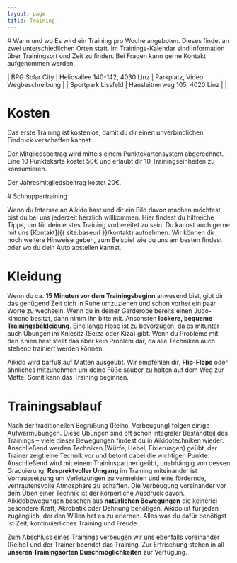 ```yaml
---
layout: page
title: Training
---
```


<div class="container block" markdown="1">
<div class="row">
<div class="col" markdown="1">
# Wann und wo
Es wird ein Training pro Woche angeboten. Dieses findet an zwei unterschiedlichen Orten statt. Im Trainings-Kalendar sind Information über Trainingsort und Zeit zu finden. Bei Fragen kann gerne Kontakt aufgenommen werden.

| BRG Solar City | Heliosallee 140-142, 4030 Linz | Parkplatz, Video Wegbeschreibung |
| Sportpark Lissfeld | Hausleitnerweg 105, 4020 Linz | |

# Kosten
Das erste Training ist kostenlos, damit du dir einen unverbindlichen Eindruck verschaffen kannst.

Der Mitgliedsbeitrag wird mittels einem Punktekartensystem abgerechnet. Eine 10 Punktekarte kostet 50€ und erlaubt dir 10 Trainingseinheiten zu konsumieren.

Der Jahresmitgliedsbeitrag kostet 20€.
</div>
</div>
<div class="row" id="erstesTraining">
<div class="col" markdown="1">
# Schnuppertraining

Wenn du Intersse an Aikido hast und dir ein Bild davon machen möchtest, bist du bei uns jederzeit herzlich willkommen. Hier findest du hilfreiche Tipps, um für dein erstes Training vorbereitet zu sein. Du kannst auch gerne mit uns [Kontakt]({{ site.baseurl }}/kontakt) aufnehmen. Wir können dir noch weitere Hinweise geben, zum Beispiel wie du uns am besten findest oder wo du dein Auto abstellen kannst.

# Kleidung

Wenn du ca. **15 Minuten vor dem Trainingsbeginn** anwesend bist, gibt dir das genügend Zeit dich in Ruhe umzuziehen und schon vorher ein paar Worte zu wechseln. Wenn du in deiner Garderobe bereits einen Judo-kimono besitzt, dann nimm ihn bitte mit. Ansonsten **lockere, bequeme Trainingsbekleidung**. Eine lange Hose ist zu bevorzugen, da es mitunter auch Übungen im Kniesitz (Seiza oder Kiza) gibt. Wenn du Probleme mit den Knien hast stellt das aber kein Problem dar, da alle Techniken auch stehend trainiert werden können.

Aikido wird barfuß auf Matten ausgeübt. Wir empfehlen dir, **Flip-Flops** oder ähnliches mitzunehmen um deine Füße sauber zu halten auf dem Weg zur Matte. Somit kann das Training beginnen.

# Trainingsablauf

Nach der traditionellen Begrüßung (Reiho, Verbeugung) folgen einige Aufwärmübungen. Diese Übungen sind oft schon integraler Bestandteil des Trainings – viele dieser Bewegungen findest du in Aikidotechniken wieder. Anschließend werden Techniken (Würfe, Hebel, Fixierungen) geübt. der Trainer zeigt eine Technik vor und betont dabei die wichtigen Punkte. Anschließend wird mit einem Traininspartner geübt, unabhängig von dessen Graduierung. **Resprektvoller Umgang** im Training miteinander ist Vorraussetzung um Verletzungen zu vermeiden und eine fördernde, vertrautensvolle Atmosphäre zu schaffen. Die Verbeugung voreinander vor dem Üben einer Technik ist der körperliche Ausdruck davon.
Aikidobewegungen besehen aus **natürlichen Bewegungen** die keinerlei besondere Kraft, Akrobatik oder Dehnung benötigen. Aikido ist für jeden zugänglich, der den Willen hat es zu erlernen. Alles was du dafür benötigst ist Zeit, kontinuierliches Training und Freude.

Zum Abschluss eines Trainings verbeugen wir uns ebenfalls voreinander (Reiho) und der Trainer beendet das Training. Zur Erfrischung stehen in all **unseren Trainingsorten Duschmöglichkeiten** zur Verfügung.
</div>
</div>
</div>
